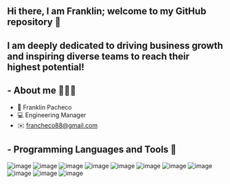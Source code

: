 ## Hi there, I am Franklin; welcome to my GitHub repository 👋

## I am deeply dedicated to driving business growth and inspiring diverse teams to reach their highest potential! 

## - About me 👨🏽‍💻
    
- 👋 Franklin Pacheco
- 💻 Engineering Manager
- ✉️ francheco88@gmail.com

 ## - Programming Languages and Tools 🚀

 ![image](https://github.com/francheco/francheco/assets/63923594/39799087-b7a8-4a63-8e4f-b08fc6bc7d0a)
 ![image](https://github.com/francheco/francheco/assets/63923594/a896232f-1a38-456a-a112-9fde61fed833)
 ![image](https://github.com/francheco/francheco/assets/63923594/90b72d17-c8c8-4d6b-a925-a35315f0435e)
 ![image](https://github.com/francheco/francheco/assets/63923594/c2042be7-8757-4791-97c3-9f1b5aa5be0d)
 ![image](https://github.com/francheco/francheco/assets/63923594/1c183ba7-a44e-49be-bdf6-d4370e3493e5)
 ![image](https://github.com/francheco/francheco/assets/63923594/5e9353c2-9e5f-4348-a5ec-9d8e7ef0dd41)
 ![image](https://github.com/francheco/francheco/assets/63923594/0fadf334-669f-4770-b7e3-b1db6f6dfbd1)
 ![image](https://github.com/user-attachments/assets/279d2225-9e9d-45cc-829a-f8866e61d1a8)
 ![image](https://github.com/user-attachments/assets/4882f189-c885-4ddc-bacb-81924495ac56)
 ![image](https://github.com/user-attachments/assets/5092ff2c-983f-4595-86a6-8ec797ba5631)
 ![image](https://github.com/user-attachments/assets/1d24611b-52cc-40ee-a00f-3056d3ed7803)
 




 

 


